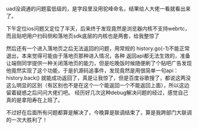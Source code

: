 uad没调通的问题蛮低级的，是字段里没用驼峰命名，结果给人大佬一看就看出来了。

下午定位ios问题又定位了半天，后来终于发现竟然是浏览器内核不支持webrtc，而且贴吧用户扫码侧和落地页sdk底层的内核也是两套，给我整惊了

然后还有一个进入落地页之后无法返回的问题，用常规的 history.go(-1)不能正常退出，本来觉得可能由于落地页那种进入情况，各种 返回api都无法生效的，准备让端侧同学提供一种关闭落地页的能力，但是吃晚饭时候随便刷了个贴吧广告发现他竟然实现了这个功能，于是扒源码追事件，发现竟然是用很简单一句api：history.back() 就能成功返回了，真是让我惊了，但是百度谷歌搜了，都说这两没这么明显的区别（有区别也不是在这个一个能返回一个不能返回上面），所以这边留着疑惑之后问问大佬们吧。
经历好几次这种debug解决问题的经过，感觉自己真的是拿阳寿在上班了。

不过好在后面所有问题都算是解决了，今晚算是联调结束了，算是我跨部门大联调的一次大胜利了！